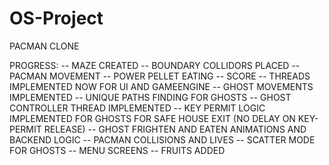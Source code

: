 # OS-Project

PACMAN CLONE

PROGRESS:
-- MAZE CREATED
-- BOUNDARY COLLIDORS PLACED
-- PACMAN MOVEMENT
-- POWER PELLET EATING 
-- SCORE 
-- THREADS IMPLEMENTED NOW FOR UI AND GAMEENGINE
-- GHOST MOVEMENTS IMPLEMENTED 
-- UNIQUE PATHS FINDING FOR GHOSTS
-- GHOST CONTROLLER THREAD IMPLEMENTED
-- KEY PERMIT LOGIC IMPLEMENTED FOR GHOSTS FOR SAFE HOUSE EXIT (NO DELAY ON KEY-PERMIT RELEASE)
-- GHOST FRIGHTEN AND EATEN ANIMATIONS AND BACKEND LOGIC
-- PACMAN COLLISIONS AND LIVES 
-- SCATTER MODE FOR GHOSTS
-- MENU SCREENS
-- FRUITS ADDED
